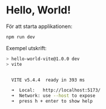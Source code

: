 # Hello, World!

För att starta applikationen:

```bash
npm run dev
```

Exempel utskrift:

```bash
> hello-world-vite@1.0.0 dev
> vite


  VITE v5.4.4  ready in 393 ms

  ➜  Local:   http://localhost:5173/
  ➜  Network: use --host to expose
  ➜  press h + enter to show help
```
